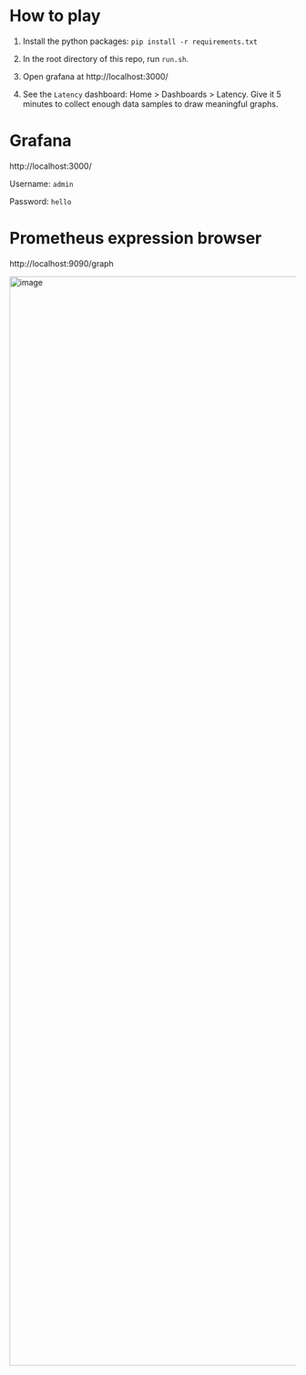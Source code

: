 # How to play

1. Install the python packages:
   `pip install -r requirements.txt`

2. In the root directory of this repo, run `run.sh`.

3. Open grafana at http://localhost:3000/

4. See the `Latency` dashboard: Home > Dashboards > Latency.
   Give it 5 minutes to collect enough data samples to draw meaningful graphs.

# Grafana

http://localhost:3000/

Username: `admin`

Password: `hello`

# Prometheus expression browser
http://localhost:9090/graph

<img width="1910" alt="image" src="https://github.com/updogliu/pyprom/assets/1288299/bf026656-02c9-427b-86ed-0e496bec1c0b">
